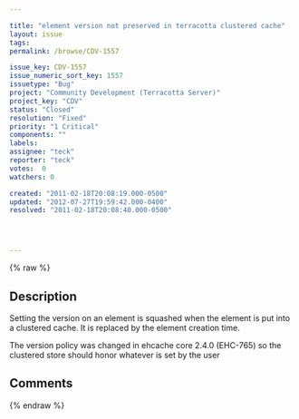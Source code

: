```yaml
---

title: "element version not preserved in terracotta clustered cache"
layout: issue
tags: 
permalink: /browse/CDV-1557

issue_key: CDV-1557
issue_numeric_sort_key: 1557
issuetype: "Bug"
project: "Community Development (Terracotta Server)"
project_key: "CDV"
status: "Closed"
resolution: "Fixed"
priority: "1 Critical"
components: ""
labels: 
assignee: "teck"
reporter: "teck"
votes:  0
watchers: 0

created: "2011-02-18T20:08:19.000-0500"
updated: "2012-07-27T19:59:42.000-0400"
resolved: "2011-02-18T20:08:40.000-0500"




---
```


{% raw %}

## Description

<div markdown="1" class="description">

Setting the version on an element is squashed when the element is put into a clustered cache. It is replaced by the element creation time.

The version policy was changed in ehcache core 2.4.0 (EHC-765) so the clustered store should honor whatever is set by the user


</div>

## Comments



{% endraw %}

